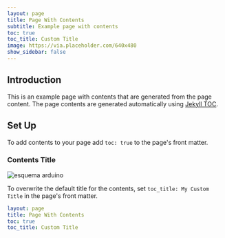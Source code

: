 ```yaml
---
layout: page
title: Page With Contents
subtitle: Example page with contents
toc: true
toc_title: Custom Title
image: https://via.placeholder.com/640x480
show_sidebar: false
---
```

## Introduction

This is an example page with contents that are generated from the page content. 
The page contents are generated automatically using [Jekyll TOC](https://github.com/allejo/jekyll-toc).

## Set Up

To add contents to your page add `toc: true` to the page's front matter. 

### Contents Title
![esquema arduino](/pagina-teste/img/arduino_site.jpg)

To overwrite the default title for the contents, set `toc_title: My Custom Title` in the page's front matter.


```yaml
layout: page
title: Page With Contents
toc: true
toc_title: Custom Title
```
